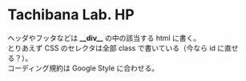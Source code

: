 # Tachibana Lab. HP
ヘッダやフッタなどは __\_\_div\_\___ の中の該当する html に書く。  
とりあえず CSS のセレクタは全部 class で書いている（今なら id に直せる？）。  
コーディング規約は Google Style に合わせる。